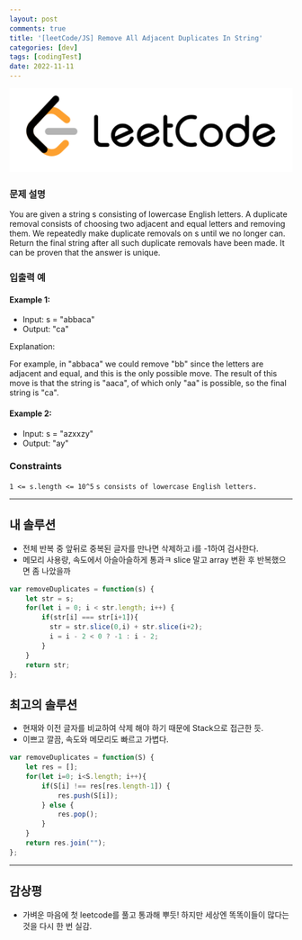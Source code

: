 ```yaml
---
layout: post
comments: true
title: '[leetCode/JS] Remove All Adjacent Duplicates In String'
categories: [dev]
tags: [codingTest]
date: 2022-11-11
---
```

![headerimg](/assets/img/subcate/leetcode.png)

### 문제 설명
You are given a string s consisting of lowercase English letters. A duplicate removal consists of choosing two adjacent and equal letters and removing them.
We repeatedly make duplicate removals on s until we no longer can.
Return the final string after all such duplicate removals have been made. It can be proven that the answer is unique.

### 입출력 예

#### Example 1:
* Input: s = "abbaca"
* Output: "ca"

Explanation: 

For example, in "abbaca" we could remove "bb" since the letters are adjacent and equal, and this is the only possible move.  The result of this move is that the string is "aaca", of which only "aa" is possible, so the final string is "ca".

#### Example 2:
* Input: s = "azxxzy"
* Output: "ay"

### Constraints
`1 <= s.length <= 10^5` 
`s consists of lowercase English letters.`

<hr/>

## 내 솔루션
* 전체 반복 중 앞뒤로 중복된 글자를 만나면 삭제하고 i를 -1하여 검사한다.
* 메모리 사용량, 속도에서 아슬아슬하게 통과ㅋ slice 말고 array 변환 후 반복했으면 좀 나았을까

```javascript
var removeDuplicates = function(s) {
    let str = s;
    for(let i = 0; i < str.length; i++) {
        if(str[i] === str[i+1]){
          str = str.slice(0,i) + str.slice(i+2);
          i = i - 2 < 0 ? -1 : i - 2;
        }
    }
    return str;
};
```

## 최고의 솔루션
* 현재와 이전 글자를 비교하여 삭제 해야 하기 때문에 Stack으로 접근한 듯.
* 이쁘고 깔끔, 속도와 메모리도 빠르고 가볍다.

```javascript
var removeDuplicates = function(S) {
    let res = [];
    for(let i=0; i<S.length; i++){
        if(S[i] !== res[res.length-1]) {
            res.push(S[i]);
        } else {
            res.pop();
        }
    }
    return res.join("");
};
```
<hr/>

## 감상평
* 가벼운 마음에 첫 leetcode를 풀고 통과해 뿌듯! 하지만 세상엔 똑똑이들이 많다는 것을 다시 한 번 실감.